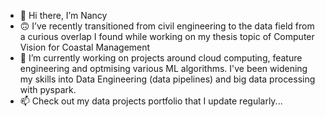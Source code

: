 - 👋 Hi there, I’m Nancy
- 🙃 I’ve recently transitioned from civil engineering to the data field from a curious overlap I found while working on my thesis topic of Computer Vision for Coastal Management
- 🌱 I’m currently working on projects around cloud computing, feature engineering and optmising various ML algorithms. I've been widening my skills into Data Engineering (data pipelines) and big data processing with pyspark.
- 📫 Check out my data projects portfolio that I update regularly...

<!---
Nop-lop/Nop-lop is a ✨ special ✨ repository because its `README.md` (this file) appears on your GitHub profile.
You can click the Preview link to take a look at your changes.
--->
